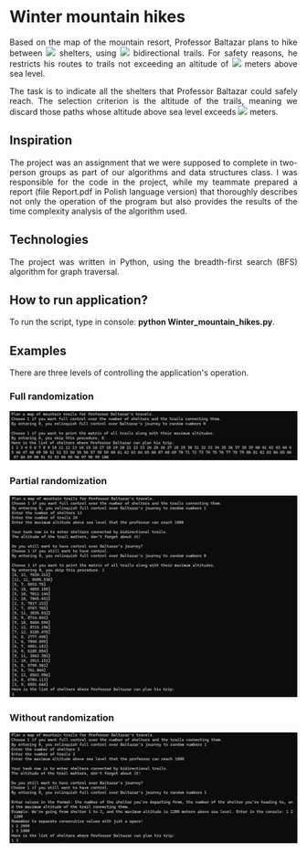 # Winter mountain hikes
<div style="text-align: justify">
Based on the map of the mountain resort, Professor Baltazar plans to hike between <img src="https://latex.codecogs.com/svg.latex?\small&space;n" /> shelters, using <img src="https://latex.codecogs.com/svg.latex?\small&space;m" /> bidirectional trails. For safety reasons, he restricts his routes to trails not exceeding an altitude of <img src="https://latex.codecogs.com/svg.latex?\small&space;M" /> meters above sea level.

The task is to indicate all the shelters that Professor Baltazar could safely reach. The selection criterion is the altitude of the trails, meaning we discard those paths whose altitude above sea level exceeds <img src="https://latex.codecogs.com/svg.latex?\small&space;M" /> meters.
</div>

## Inspiration
<div style="text-align: justify">
The project was an assignment that we were supposed to complete in two-person groups as part of our algorithms and data structures class. I was responsible for the code in the project, while my teammate prepared a report (file Report.pdf in Polish language version) that thoroughly describes not only the operation of the program but also provides the results of the time complexity analysis of the algorithm used.
</div>

## Technologies
<div style="text-align: justify">
The project was written in Python, using the breadth-first search (BFS) algorithm for graph traversal.
</div>

## How to run application?
<div style="text-align: justify">
To run the script, type in console: <strong>python Winter_mountain_hikes.py</strong>.
</div>

## Examples
There are three levels of controlling the application's operation.

### Full randomization

![](full_randomization.png)

### Partial randomization

![](partial_randomization.png)

### Without randomization

![](without_randomization.png)
